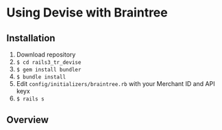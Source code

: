 # Using Devise with Braintree

## Installation
1. Download repository
2. `$ cd rails3_tr_devise`
3. `$ gem install bundler`
4. `$ bundle install`
5. Edit `config/initializers/braintree.rb` with your Merchant ID and API keyx 
6. `$ rails s`

## Overview

